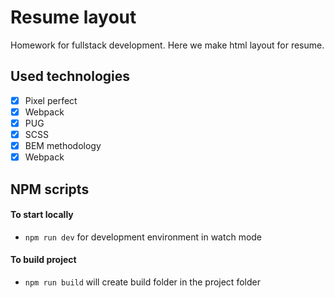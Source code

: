 # Resume layout
Homework for fullstack development. Here we make html layout for resume. 
## Used technologies
- [x] Pixel perfect
- [x] Webpack
- [x] PUG
- [x] SCSS
- [x] BEM methodology
- [x] Webpack

## NPM scripts

#### To start locally 
- ```npm run dev``` for development environment in watch mode

#### To build project 
- ```npm run build``` will create build folder in the project folder
